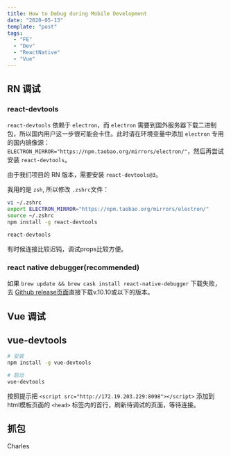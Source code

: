 ```yaml
---
title: How to Debug during Mobile Development
date: "2020-05-13"
template: "post"
tags:
  - "FE"
  - "Dev"
  - "ReactNative"
  - "Vue"
---
```


<!--truncate-->

## RN 调试

### react-devtools

`react-devtools` 依赖于 `electron`，而 `electron` 需要到国外服务器下载二进制包，所以国内用户这一步很可能会卡住。此时请在环境变量中添加 `electron` 专用的国内镜像源：`ELECTRON_MIRROR="https://npm.taobao.org/mirrors/electron/"`，然后再尝试安装 `react-devtools`。

由于我们项目的 RN 版本，需要安装 `react-devtools@3`。

我用的是 `zsh`, 所以修改 `.zshrc`文件：

```bash
vi ~/.zshrc
export ELECTRON_MIRROR="https://npm.taobao.org/mirrors/electron/"
source ~/.zshrc
npm install -g react-devtools

react-devtools
```

有时候连接比较迟钝，调试props比较方便。

### react native debugger(recommended)

如果 `brew update && brew cask install react-native-debugger` 下载失败，去 [Github release页面](https://github.com/jhen0409/react-native-debugger/releases)直接下载v.10.10或以下的版本。

## Vue 调试

## vue-devtools

```bash
# 安装
npm install -g vue-devtools

# 启动
vue-devtools
```

按照提示把 `<script src="http://172.19.203.229:8098"></script>` 添加到html模板页面的 `<head>` 标签内的首行，刷新待调试的页面，等待连接。

## 抓包

Charles
